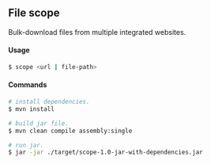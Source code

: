 ## File scope
Bulk-download files from multiple integrated websites.


#### Usage

```bash
$ scope <url | file-path> 
```


#### Commands

```bash
# install dependencies.
$ mvn install

# build jar file.
$ mvn clean compile assembly:single

# run jar.
$ jar -jar ./target/scope-1.0-jar-with-dependencies.jar
```
